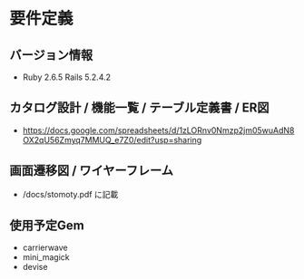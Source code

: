 # 要件定義

 ## バージョン情報
- Ruby 2.6.5 Rails 5.2.4.2

## カタログ設計 / 機能一覧 / テーブル定義書 / ER図
- https://docs.google.com/spreadsheets/d/1zLORnv0Nmzp2jm05wuAdN8OX2qU56Zmyq7MMUQ_e7Z0/edit?usp=sharing

## 画面遷移図 / ワイヤーフレーム
- /docs/stomoty.pdf に記載

## 使用予定Gem
- carrierwave
- mini_magick
- devise
